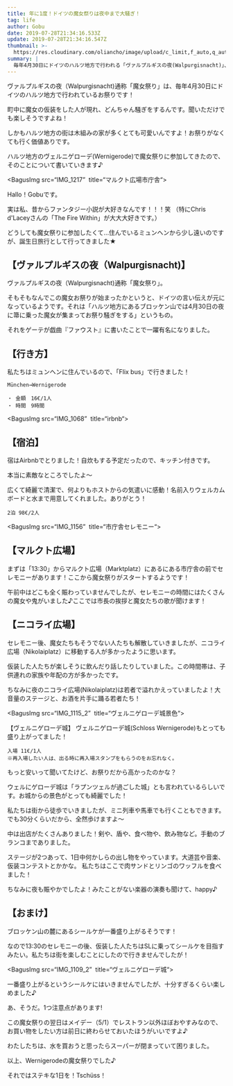 ```yaml
---
title: 年に1度！ドイツの魔女祭りは夜中まで大騒ぎ！
tag: life
author: Gobu
date: 2019-07-28T21:34:16.533Z
update: 2019-07-28T21:34:16.547Z
thumbnail: >-
  https://res.cloudinary.com/oliancho/image/upload/c_limit,f_auto,q_auto,w_1200/v1564360152/bagushaus/baguspost/IMG_1173.jpg
summary: |
  毎年4月30日にドイツのハルツ地方で行われる「ヴァルプルギスの夜(Walpurgisnacht)」、通称「魔女祭り」に参加してきました♪
---
```

ヴァルプルギスの夜（Walpurgisnacht)通称「魔女祭り」は、毎年4月30日にドイツのハルツ地方で行われているお祭りです！

町中に魔女の仮装をした人が現れ、どんちゃん騒ぎをするんです。聞いただけでも楽しそうですよね！

しかもハルツ地方の街は木組みの家が多くとても可愛いんですよ！お祭りがなくても行く価値ありです。

ハルツ地方のヴェルニゲローデ(Wernigerode)で魔女祭りに参加してきたので、そのことについて書いていきます♪

<BagusImg src=“IMG_1217”  title=“マルクト広場市庁舎“>

Hallo！Gobuです。

実は私、昔からファンタジー小説が大好きなんです！！！笑
（特にChris d'Laceyさんの「The Fire Within」が大大大好きです。）

どうしても魔女祭りに参加したくて…住んでいるミュンヘンから少し遠いのですが、誕生日旅行として行ってきました★

## 【ヴァルプルギスの夜（Walpurgisnacht)】
ヴァルプルギスの夜（Walpurgisnacht)通称「魔女祭り」。

そもそもなんでこの魔女お祭りが始まったかというと、ドイツの言い伝えが元になっているようです。それは「ハルツ地方にあるブロッケン山では4月30日の夜に箒に乗った魔女が集まってお祭り騒ぎをする」というもの。

それをゲーテが戯曲『ファウスト』に書いたことで一躍有名になりました。
 
## 【行き方】

私たちはミュンヘンに住んでいるので、「Flix bus」で行きました！
```
München→Wernigerode

・ 金額　16€/1人
・ 時間　9時間
```

<BagusImg src=“IMG_1068”  title=“irbnb“>

## 【宿泊】

宿はAirbnbでとりました！自炊もする予定だったので、キッチン付きです。

本当に素敵なところでしたよ〜

広くて綺麗で清潔で、何よりもホストからの気遣いに感動！名前入りウェルカムボードと水まで用意してくれました。ありがとう！
```
2泊 98€/2人
```
<BagusImg src=“IMG_1156”  title=“市庁舎セレモニー“>

## 【マルクト広場】
まずは「13:30」からマルクト広場（Marktplatz）にあるにある市庁舎の前でセレモニーがあります！ここから魔女祭りがスタートするようです！

午前中はどこも全く賑わっていませんでしたが、セレモニーの時間にはたくさんの魔女や鬼がいました♪ここでは市長の挨拶と魔女たちの歌が聞けます！


## 【ニコライ広場】
セレモニー後、魔女たちもそうでない人たちも解散していきましたが、ニコライ広場（Nikolaiplatz）に移動する人が多かったように思います。

仮装した人たちが楽しそうに飲んだり話したりしていました。この時間帯は、子供連れの家族や年配の方が多かったです。

ちなみに夜のニコライ広場(Nikolaiplatz)は若者で溢れかえっていましたよ！大音量のステージと、お酒を片手に踊る若者たち！

<BagusImg src=“IMG_1115_2”  title=“ヴェルニゲローデ城景色“>

【ヴェルニゲローデ城】
ヴェルニゲローデ城(Schloss Wernigerode)もとっても盛り上がってました！
```
入場 11€/1人
※再入場したい人は、出る時に再入場スタンプをもらうのをお忘れなく。
```
もっと安いって聞いてたけど、お祭りだから高かったのかな？

ウェルにゲローデ城は「ラプンツェルが過ごした城」とも言われているらしいです。お城からの景色がとっても綺麗でした！

私たちは街から徒歩でいきましたが、ミニ列車や馬車でも行くこともできます。でも30分くらいだから、全然歩けますよ〜

中は出店がたくさんありました！剣や、盾や、食べ物や、飲み物など。手動のブランコまでありました。

ステージが2つあって、1日中何かしらの出し物をやっています。大道芸や音楽、仮装コンテストとかかな。
私たちはここで肉サンドとリンゴのワッフルを食べました！

ちなみに夜も賑やかでしたよ！みたことがない楽器の演奏も聞けて、happy♪

## 【おまけ】
ブロッケン山の麓にあるシールケが一番盛り上がるそうです！

なので13:30のセレモニーの後、仮装した人たちはSLに乗ってシールケを目指すみたい。私たちは街を楽しむことにしたので行きませんでしたが！

<BagusImg src=“IMG_1109_2”  title=“ヴェルニゲローデ城“>

一番盛り上がるというシールケにはいきませんでしたが、十分すぎるくらい楽しめました♪

あ、そうだ。1つ注意点があります!

この魔女祭りの翌日はメイデー（5/1）でレストラン以外ほぼおやすみなので、お買い物をしたい方は前日に終わらせておいたほうがいいですよ♪

わたしたちは、水を買おうと思ったらスーパーが閉まっていて困りました。

以上、Wernigerodeの魔女祭りでした♪

それではステキな1日を！Tschüss！




